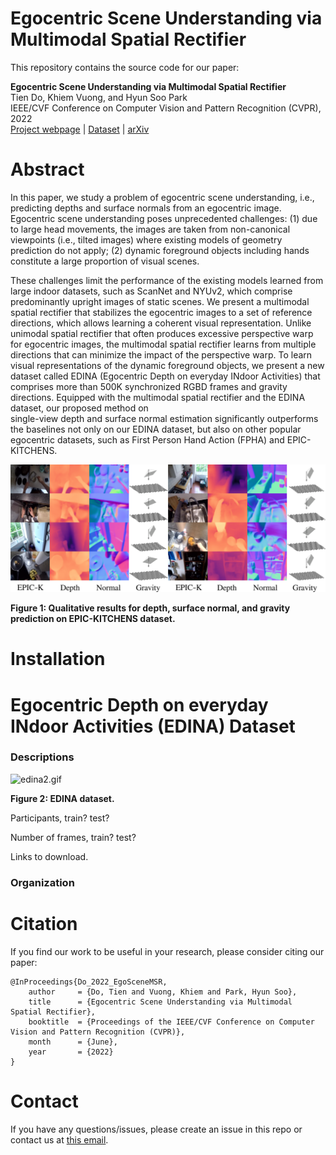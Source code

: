 # Egocentric Scene Understanding via Multimodal Spatial Rectifier

This repository contains the source code for our paper:

**Egocentric Scene Understanding via Multimodal Spatial Rectifier**  
Tien Do, Khiem Vuong, and Hyun Soo Park  
IEEE/CVF Conference on Computer Vision and Pattern Recognition (CVPR), 2022  
[Project webpage](???) | [Dataset](???) | [arXiv](???) 

# Abstract

In this paper, we study a problem of egocentric scene understanding, i.e., predicting depths and surface normals from an
egocentric image. Egocentric scene understanding poses unprecedented challenges: (1) due to large head movements, the 
images are taken from non-canonical viewpoints (i.e., tilted images) where existing models of geometry prediction do 
not apply; (2) dynamic foreground objects including hands constitute a large proportion of visual scenes.

These challenges limit the performance of the existing models learned from large indoor datasets, such as ScanNet 
and NYUv2, which comprise predominantly upright images of static scenes. We present a multimodal spatial rectifier 
that stabilizes the egocentric images to a set of reference directions, which allows learning a coherent visual 
representation. Unlike unimodal spatial rectifier that often produces excessive perspective warp for egocentric 
images, the multimodal spatial rectifier learns from multiple directions that can minimize the impact of the 
perspective warp. To learn visual representations of the dynamic foreground objects, we present a new dataset called 
EDINA (Egocentric Depth on everyday INdoor Activities) that comprises more than 500K synchronized RGBD frames and 
gravity directions. Equipped with the multimodal spatial rectifier and the EDINA dataset, our proposed method on  
single-view depth and surface normal estimation significantly outperforms the baselines not only on our EDINA 
dataset, but also on other popular egocentric datasets, such as First Person Hand Action (FPHA) and 
EPIC-KITCHENS.


![epick_supp_qualitative_small.png](media/epick_supp_qualitative_small.png)

<b>Figure 1: Qualitative results for depth, surface normal, and gravity 
prediction on EPIC-KITCHENS dataset.</b>

# Installation


# Egocentric Depth on everyday INdoor Activities (EDINA) Dataset

### Descriptions

![edina2.gif](media/edina2.gif)

<b>Figure 2: EDINA dataset.</b>

Participants, train? test?

Number of frames, train? test?

Links to download.

### Organization


# Citation
If you find our work to be useful in your research, please consider citing our paper:
```
@InProceedings{Do_2022_EgoSceneMSR,
    author     = {Do, Tien and Vuong, Khiem and Park, Hyun Soo},
    title      = {Egocentric Scene Understanding via Multimodal Spatial Rectifier},
    booktitle  = {Proceedings of the IEEE/CVF Conference on Computer Vision and Pattern Recognition (CVPR)},
    month      = {June},
    year       = {2022}
}
```

# Contact
If you have any questions/issues, please create an issue in this repo or contact us at [this email](doxxx104@umn.edu). 


